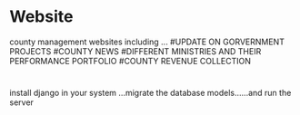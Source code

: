 # Website
county management  websites including ...
#UPDATE ON GORVERNMENT PROJECTS
#COUNTY NEWS
#DIFFERENT MINISTRIES AND THEIR PERFORMANCE PORTFOLIO
#COUNTY REVENUE COLLECTION
#
install django in your system ...migrate the database models......and run the server

